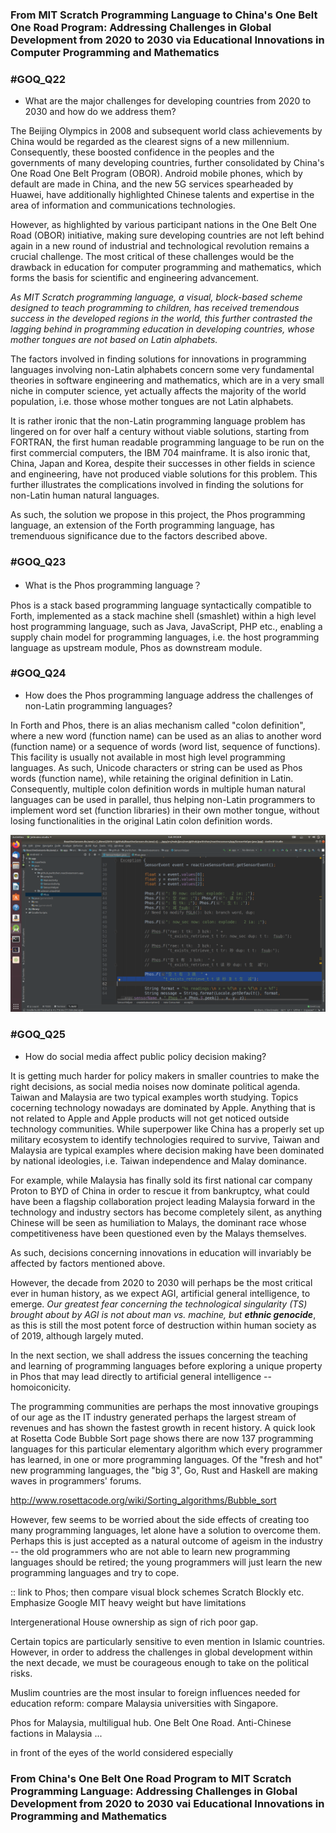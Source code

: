 ### From MIT Scratch Programming Language to China's One Belt One Road Program: Addressing Challenges in Global Development from 2020 to 2030 via Educational Innovations in Computer Programming and Mathematics

### #GOQ_Q22
- What are the major challenges for developing countries from 2020 to 2030 and how do we address them?

The Beijing Olympics in 2008 and subsequent world class achievements by China would be regarded as the clearest signs of a new millennium. Consequently, these boosted confidence in the peoples and the governments of many developing countries, further consolidated by China's One Road One Belt Program (OBOR). Android mobile phones, which by default are made in China, and the new 5G services spearheaded by Huawei, have additionally highlighted Chinese talents and expertise in the area of information and communications technologies.

However, as highlighted by various participant nations in the One Belt One Road (OBOR) initiative, making sure developing countries are not left behind again in a new round of industrial and technological revolution remains a crucial challenge. The most critical of these challenges would be the drawback in education for computer programming and mathematics, which forms the basis for scientific and engineering advancement.

_As MIT Scratch programming language, a visual, block-based scheme designed to teach programming to children, has received tremendous success in the developed regions in the world, this further contrasted the lagging behind in programming education in developing countries, whose mother tongues are not based on Latin alphabets._

The factors involved in finding solutions for innovations in programming languages involving non-Latin alphabets concern some very fundamental theories in software engineering and mathematics, which are in a very small niche in computer science, yet actually affects the majority of the world population, i.e. those whose mother tongues are not Latin alphabets.

It is rather ironic that the non-Latin programming language problem has lingered on for over half a century without viable solutions, starting from FORTRAN, the first human readable programming language to be run on the first commercial computers, the IBM 704 mainframe. It is also ironic that, China, Japan and Korea, despite their successes in other fields in science and engineering, have not produced viable solutions for this problem. This further illustrates the complications involved in finding the solutions for non-Latin human natural languages.

As such, the solution we propose in this project, the Phos programming language, an extension of the Forth programming language, has tremenduous significance due to the factors described above.


### #GOQ_Q23
- What is the Phos programming language？

Phos is a stack based programming language syntactically compatible to Forth, implemented as a stack machine shell (smashlet) within a high level host programming language, such as Java, JavaScript, PHP etc., enabling a supply chain model for programming languages, i.e. the host programming language as upstream module, Phos as downstream module.


### #GOQ_Q24
- How does the Phos programming language address the challenges of non-Latin programming languages?

In Forth and Phos, there is an alias mechanism called "colon definition", where a new word (function name) can be used as an alias to another word (function name) or a sequence of words (word list, sequence of functions). This facility is usually not available in most high level programming languages. As such, Unicode characters or string can be used as Phos words (function name), while retaining the original definition in Latin. Consequently, multiple colon definition words in multiple human natural languages can be used in parallel, thus helping non-Latin programmers to implement word set (function libraries) in their own mother tongue, without losing functionalities in the original Latin colon definition words.

<img src="https://github.com/udexon/Homoiconism/blob/master/Phos_Unicode.png" width=800>



### #GOQ_Q25
- How do social media affect public policy decision making?

It is getting much harder for policy makers in smaller countries to make the right decisions, as social media noises now dominate political agenda. Taiwan and Malaysia are two typical examples worth studying. Topics cocerning technology nowadays are dominated by Apple. Anything that is not related to Apple and Apple products will not get noticed outside technology communities. While superpower like China has a properly set up military ecosystem to identify technologies required to survive, Taiwan and Malaysia are typical examples where decision making have been dominated by national ideologies, i.e. Taiwan independence and Malay dominance. 

For example, while Malaysia has finally sold its first national car company Proton to BYD of China in order to rescue it from bankruptcy, what could have been a flagship collaboration project leading Malaysia forward in the technology and industry sectors has become completely silent, as anything Chinese will be seen as humiliation to Malays, the dominant race whose competitiveness have been questioned even by the Malays themselves.

As such, decisions concerning innovations in education will invariably be affected by factors mentioned above.

However, the decade from 2020 to 2030 will perhaps be the most critical ever in human history, as we expect AGI, artificial general intelligence, to emerge. _Our greatest fear concerning the technological singularity (TS) brought about by AGI is not about man vs. machine, but_ ___ethnic genocide___, as this is still the most potent force of destruction within human society as of 2019, although largely muted.

In the next section, we shall address the issues concerning the teaching and learning of programming languages before exploring a unique property in Phos that may lead directly to artificial general intelligence -- homoiconicity.

The programming communities are perhaps the most innovative groupings of our age as the IT industry generated perhaps the largest stream of revenues and has shown the fastest growth in recent history. A quick look at Rosetta Code Bubble Sort page shows there are now 137 programming languages for this particular elementary algorithm which every programmer has learned, in one or more programming languages. Of the "fresh and hot" new programming languages, the "big 3", Go, Rust and Haskell are making waves in programmers' forums. 

http://www.rosettacode.org/wiki/Sorting_algorithms/Bubble_sort


However, few seems to be worried about the side effects of creating too many programming languages, let alone have a solution to overcome them. Perhaps this is just accepted as a natural outcome of ageism in the industry -- the old programmers who are not able to learn new programming languages should be retired; the young programmers will just learn the new programming languages and try to cope.


:: link to Phos; then compare visual block schemes Scratch Blockly etc. Emphasize Google MIT heavy weight but have limitations

Intergenerational House ownership as sign of rich poor gap.

Certain topics are particularly sensitive to even mention in Islamic countries. However, in order to address the challenges in global development within the next decade, we must be courageous enough to take on the political risks.

Muslim countries are the most insular to foreign influences needed for education reform: compare Malaysia universities with Singapore.

Phos for Malaysia, multiligual hub. One Belt One Road. Anti-Chinese factions in Malaysia ...

in front of the eyes of the world considered especially 

### From China's One Belt One Road Program to MIT Scratch Programming Language: Addressing Challenges in Global Development from 2020 to 2030 vai Educational Innovations in Programming and Mathematics
